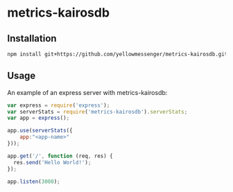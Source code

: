 # metrics-kairosdb

## Installation

``` bash
npm install git+https://github.com/yellowmessenger/metrics-kairosdb.git#0.1.2 --save
```

## Usage

An example of an express server with metrics-kairosdb:

``` js
var express = require('express');
var serverStats = require('metrics-kairosdb').serverStats;
var app = express();

app.use(serverStats({
    app:"<app-name>"
}));

app.get('/', function (req, res) {
  res.send('Hello World!');
});

app.listen(3000);
```

